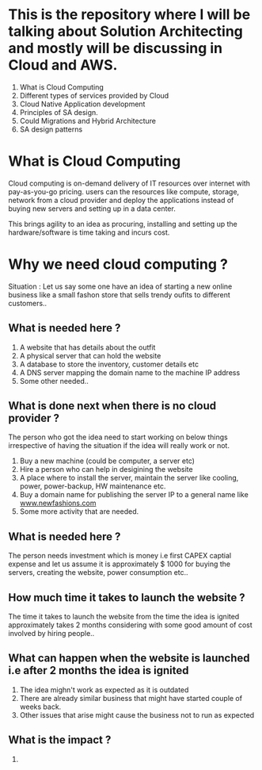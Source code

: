 # This is the repository where I will be talking about Solution Architecting and mostly will be discussing in Cloud and AWS. 


1) What is Cloud Computing
2) Different types of services provided by Cloud
3) Cloud Native Application development
4) Principles of SA design.
5) Could Migrations and Hybrid Architecture
6) SA design patterns

# What is Cloud Computing

Cloud computing is on-demand delivery of IT resources over internet with pay-as-you-go pricing.
users can the resources like compute, storage, network from a cloud provider and deploy the applications instead of buying new servers and setting up in a data center.

This brings agility to an idea as procuring, installing and setting up the hardware/software is time taking and incurs cost.

# Why we need cloud computing ?

Situation : Let us say some one have an idea of starting a new online business like a small fashon store that sells trendy oufits to different customers.. 

## What is needed here ?

1) A website that has details about the outfit
2) A physical server that can hold the website
3) A database to store the inventory, customer details etc
4) A DNS server mapping the domain name to the machine IP address
5) Some other needed..


## What is done next when there is no cloud provider ?

The person who got the idea need to start working on below things irrespective of having the situation if the idea will really work or not.

1) Buy a new machine (could be computer, a server etc)
2) Hire a person who can help in desigining the website 
3) A place where to install the server, maintain the server like cooling, power, power-backup, HW maintenance etc.
4) Buy a domain name for publishing the server IP to a general name like www.newfashions.com
5) Some more activity that are needed.

## What is needed here ?

The person needs investment which is money i.e first CAPEX captial expense and let us assume it is approximately $ 1000 for buying the servers, creating the website, power consumption etc..

## How much time it takes to launch the website ?

The time it takes to launch the website from the time the idea is ignited approximately takes 2 months considering with some good amount of cost involved by hiring people..

## What can happen when the website is launched i.e after 2 months the idea is ignited

1) The idea mighn't work as expected as it is outdated
2) There are already similar business that might have started couple of weeks back.
3) Other issues that arise might cause the business not to run as expected

## What is the impact ?

1) 



